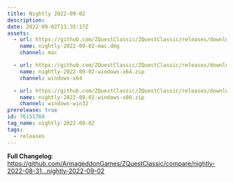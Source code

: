 ```yaml
---
title: Nightly 2022-09-02
description: 
date: 2022-09-02T13:35:17Z
assets: 
  - url: https://github.com/ZQuestClassic/ZQuestClassic/releases/download/nightly-2022-09-02/nightly-2022-09-02-mac.dmg
    name: nightly-2022-09-02-mac.dmg
    channel: mac

  - url: https://github.com/ZQuestClassic/ZQuestClassic/releases/download/nightly-2022-09-02/nightly-2022-09-02-windows-x64.zip
    name: nightly-2022-09-02-windows-x64.zip
    channel: windows-x64

  - url: https://github.com/ZQuestClassic/ZQuestClassic/releases/download/nightly-2022-09-02/nightly-2022-09-02-windows-x86.zip
    name: nightly-2022-09-02-windows-x86.zip
    channel: windows-win32
prerelease: true
id: 76151768
tag_name: nightly-2022-09-02
tags:
  - releases
---
```


**Full Changelog**: https://github.com/ArmageddonGames/ZQuestClassic/compare/nightly-2022-08-31...nightly-2022-09-02
